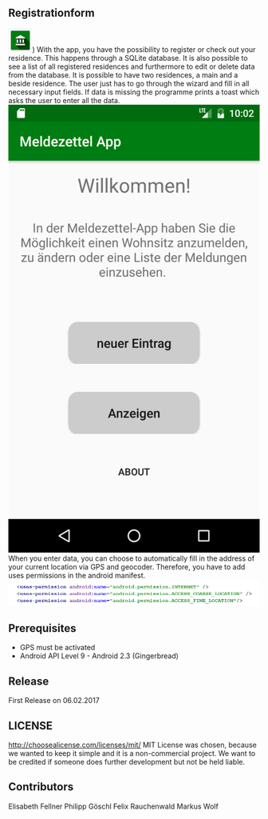 ## Registrationform
<img src="docs/logo.jpg" width="48">)
With the app, you have the possibility to register or check out your residence. This happens through a SQLite database. It is also possible to see a list of all registered residences and furthermore to edit or delete data from the database. It is possible to have two residences, a main and a beside residence. The user just has to go through the wizard and fill in all necessary input fields. If data is missing the programme prints a toast which asks the user to enter all the data.
![Image2](docs/welcomescreen.png)
When you enter data, you can choose to automatically fill in the address of your current location via GPS and geocoder. Therefore, you have to add uses permissions in the android manifest.
![Image3](docs/uses-permissions.PNG)

## Prerequisites
- GPS must be activated
- Android API Level 9 - Android 2.3 (Gingerbread)

## Release
First Release on 06.02.2017

## LICENSE
http://choosealicense.com/licenses/mit/
MIT License was chosen, because we wanted to keep it simple and it is a non-commercial project.
We want to be credited if someone does further development but not be held liable.

## Contributors
Elisabeth Fellner
Philipp Göschl
Felix Rauchenwald
Markus Wolf

